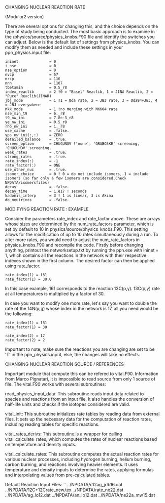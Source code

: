 CHANGING NUCLEAR REACTION RATE

(Modular2 version)

There are several options for changing this, and the choice depends on the type of study being conducted. The most basic approach is to examine in the /physics/source/physics_knobs.F90 file and identify the switches you can adjust. Below is the default list of settings from physics_knobs. You can modify them as needed and include these settings in your ppn_physics.input file:
```
ininet              = 0
i_nse               = 0
nse_option          = 0
nvcp                = 57
nrcp                = 110
nnn                 = 1107
tbetamin            = 0.5_r8
index_reaclib       = 2 !0 = "Basel" Reaclib, 1 = JINA Reaclib, 2 = "Pure" Reaclib(JINAR)
jbj_mode            = 1 !1 = Oda rate, 2 = JBJ rate, 3 = Oda94+JBJ, 4 = JBJ everywhere
nkk_mode            = 1 !no merging with NKK04 rate 
nse_min_t9          = 6._r8
t9_nw_ini           = 7.8e-3_r8
ye_nw_ini           = 0.5_r8
rho_nw_ini          = 1._r8
use_cache           = .false.
yps_nw_ini(:,:)     = ZERO
detailed_balance    = .true.
screen_option       = CHUGUNOV !'none', 'GRABOSKE' screening, 'CHUGUNOV' screening.
weak_rates          = .true.
strong_rates        = .true.
rate_index(:)       = -1
rate_factor(:)      = ONE
use_other_nuc       = .true.
isomer_choice       = 0 ! 0 = do not include isomers, 1 = include isomers (so far only a few isomers are considered.Check NPDATA/isomersfiles)
decay               = .false.
decay_time          = 1.e17 ! seconds
kadonis_interp      = 3 ! 1 is linear, 3 is Akima
do_neutrinos        = .false.
```
MODIFYING REACTION RATE : EXAMPLE 

Consider the parameters rate_index and rate_factor  above. These are arrays whose sizes are determined by the num_rate_factors parameter, which is set by default to 10 in physics/source/physics_knobs.F90. 
This setting allows for the modification of up to 10 rates simultaneously during a run. To alter more rates, you would need to adjust the num_rate_factors in physics_knobs.F90 and recompile the code.
Firstly before changing anything, printout the networksetup.txt by running the ppn.exe with ininet = 1, which contains all the reactions in the network with their respective indexes shown in the first column. 
The desired factor can then be applied using rate_factor.
```
rate_index(1) = 161
rate_factor(1) = 30.0
```
In this case example, 161 corresponds to the reaction 13C(p,γ).
13C(p,γ) rate at all temperatures is multiplied by a factor of 30.

In case you want to modify one more rate, let's say  you want to double the rate of the 14N(p,g) whose index in the network is 17, all you need would be the following:
```
rate_index(1) = 161 
rate_factor(1) = 30
     
rate_index(2) = 17 
rate_factor(2) = 2
```
Important to note, make sure the reactions you are changing are set to be 'T' in the ppn_physics.input, else, the changes will take no effects.

CHANGING NUCLEAR REACTION SOURCE / REFERENCES

Important module that compute this can be refered to vital.F90. Information from Marco Pignatari, it is impossible to read source from only 1 source of file.
The vital.F90 works with several subroutines:

read_physics_input_data:
This subroutine reads input data related to species and reactions from an input file. It also handles the conversion of half-life units and checks if the isotopes considered are valid.

vital_init:
This subroutine initializes rate tables by reading data from external files. It sets up the necessary data for the computation of reaction rates, including reading tables for specific reactions.

vital_rates_derivs:
This subroutine is a wrapper for calling vital_calculate_rates, which computes the rates of nuclear reactions based on temperature and density inputs.

vital_calculate_rates:
This subroutine computes the actual reaction rates for various nuclear processes, including hydrogen burning, helium burning, carbon burning, and reactions involving heavier elements. It uses temperature and density inputs to determine the rates, applying formulas and interpolating values from pre-calculated tables.

Default Reaction Input Files:
``
../NPDATA/c12ag_jdb16.dat
../NPDATA/12C+12Crate_new.tex
../NPDATA/rate_ne22.dat
../NPDATA/ag_lo12.dat
../NPDATA/an_lo12.dat
../NPDATA/ne22a_mw15.dat
```
